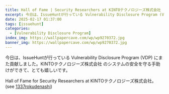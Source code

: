 ```yaml
---
title: Hall of Fame | Security Researchers at KINTOテクノロジーズ株式会社
excerpt: 今日は、IssueHuntが行っている Vulnerability Disclosure Program (VDP) にまた貢献しました...
date: 2025-02-17 01:37:00
tags: [issuehunt]
categories:
  - [Vulnerability Disclosure Program]
index_img: https://wallpapercave.com/wp/wp9270372.jpg
banner_img: https://wallpapercave.com/wp/wp9270372.jpg
---
```


今日は、IssueHuntが行っている Vulnerability Disclosure Program (VDP) にまた貢献しました。KINTOテクノロジーズ株式会社 のシステムの安全を守る手助けができて、とても嬉しいです。

Hall of Fame for Security Researchers at KINTOテクノロジーズ株式会社。(see [1337rokudenashi](https://issuehunt.io/programs/fbf932b9-9969-499b-ae11-2e607dca3649/hof))
